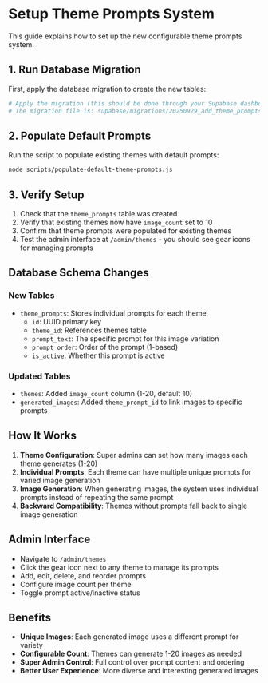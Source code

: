# Setup Theme Prompts System

This guide explains how to set up the new configurable theme prompts system.

## 1. Run Database Migration

First, apply the database migration to create the new tables:

```bash
# Apply the migration (this should be done through your Supabase dashboard or CLI)
# The migration file is: supabase/migrations/20250929_add_theme_prompts_table.sql
```

## 2. Populate Default Prompts

Run the script to populate existing themes with default prompts:

```bash
node scripts/populate-default-theme-prompts.js
```

## 3. Verify Setup

1. Check that the `theme_prompts` table was created
2. Verify that existing themes now have `image_count` set to 10
3. Confirm that theme prompts were populated for existing themes
4. Test the admin interface at `/admin/themes` - you should see gear icons for managing prompts

## Database Schema Changes

### New Tables
- `theme_prompts`: Stores individual prompts for each theme
  - `id`: UUID primary key
  - `theme_id`: References themes table
  - `prompt_text`: The specific prompt for this image variation
  - `prompt_order`: Order of the prompt (1-based)
  - `is_active`: Whether this prompt is active

### Updated Tables
- `themes`: Added `image_count` column (1-20, default 10)
- `generated_images`: Added `theme_prompt_id` to link images to specific prompts

## How It Works

1. **Theme Configuration**: Super admins can set how many images each theme generates (1-20)
2. **Individual Prompts**: Each theme can have multiple unique prompts for varied image generation
3. **Image Generation**: When generating images, the system uses individual prompts instead of repeating the same prompt
4. **Backward Compatibility**: Themes without prompts fall back to single image generation

## Admin Interface

- Navigate to `/admin/themes`
- Click the gear icon next to any theme to manage its prompts
- Add, edit, delete, and reorder prompts
- Configure image count per theme
- Toggle prompt active/inactive status

## Benefits

- **Unique Images**: Each generated image uses a different prompt for variety
- **Configurable Count**: Themes can generate 1-20 images as needed
- **Super Admin Control**: Full control over prompt content and ordering
- **Better User Experience**: More diverse and interesting generated images
